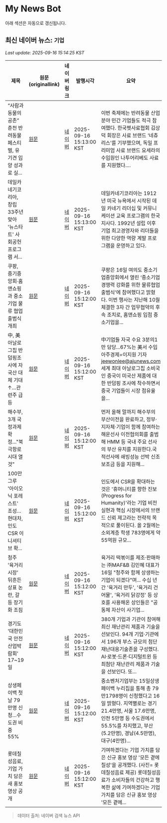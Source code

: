 # My News Bot

아래 섹션은 자동으로 갱신됩니다.

<!-- NEWS:START -->
## 최신 네이버 뉴스: `기업`
_Last update: 2025-09-16 15:14:25 KST_

| 제목 | 원문(originallink) | 네이버 링크 | 발행시각 | 요약 |
|---|---|---|---|---|
| “사람과 동물의 공존” 춘천 반려동물페스티벌, 유기견 입양 성과로 실... | [원문](http://www.fnnews.com/news/202509161507550657) | [네이버](https://n.news.naver.com/mnews/article/014/0005407639?sid=103) | 2025-09-16 15:13:00 KST | 이번 축제에는 반려동물 산업 분야 민간 기업들도 적극 참여했다. 한국펫사료협회 김상덕 회장은 사료 브랜드 ‘네츄리스’를 기부했으며, 독일 프리미엄 사료 브랜드 요세라의 수입원인 나투어리베도 사료를 지원했다.... |
| 데일카네기코리아, 창립 33주년 맞아 '뉴스타트' 사회공헌 프로그램 서... | [원문](https://www.kado.net/news/articleView.html?idxno=2005701) | [네이버](https://n.news.naver.com/mnews/article/654/0000142140?sid=100) | 2025-09-16 15:13:00 KST | 데일카네기코리아는 1912년 미국 뉴욕에서 시작된 데일 카네기 리더십 및 커뮤니케이션 교육 프로그램의 한국 지사다. 1992년 설립 이후 기업 최고경영자와 리더들을 위한 다양한 역량 계발 프로그램을 운영하고 있다. |
| 쿠팡, 중기중앙회∙홈앤쇼핑과 중소기업 물류 협업 출범식 개최 | [원문](https://www.ceoscoredaily.com/page/view/2025091615055609679) | [네이버](https://www.ceoscoredaily.com/page/view/2025091615055609679) | 2025-09-16 15:12:00 KST | 쿠팡은 16일 여의도 중소기업중앙회에서 열린 ‘중소기업 경쟁력 강화를 위한 물류협업 출범식’에 참여했다고 밝혔다. 이번 행사는 지난해 10월 체결한 3자 간 업무협약의 후속 조치로, 홈앤쇼핑 입점 중소기업을... |
| 中, 美아날로그칩 반덤핑조사에 자국산 대체 기대↑…관련주 급등 | [원문](https://www.ajunews.com/view/20250916150008767) | [네이버](https://www.ajunews.com/view/20250916150008767) | 2025-09-16 15:12:00 KST | 中기업들 자국 수요 3분의1만 담당...67%는 美서 수입 아주경제=이지원 기자 jeewonlee@ajunews.com 세계 최대 아날로그칩 소비국인 중국이 미국산 제품에 대한 반덤핑 조사에 착수하면서 중국 기업들이 시장 점유율을... |
| 해수부, 3개 국정과제 확정…"북극항로 시대 열 것" | [원문](https://www.asiatoday.co.kr/view.php?key=20250916010008839) | [네이버](https://www.asiatoday.co.kr/view.php?key=20250916010008839) | 2025-09-16 15:12:00 KST | 먼저 올해 말까지 해수부의 부산이전을 완료하고, 정부·지자체·기업이 함께 참여하는 해운선사 이전협의회를 출범해 HMM 등 국내 주요 선사의 부산 유치를 지원한다.국적선사에 쇄빙성능 선박 신조보조금 등을 지원해... |
| 100만 그루 '아이오닉 포레스트' 조성…현대차, 인도 CSR 이니셔티브 확... | [원문](https://www.theguru.co.kr/news/article.html?no=91840) | [네이버](https://www.theguru.co.kr/news/article.html?no=91840) | 2025-09-16 15:12:00 KST | 인도에서 CSR을 확대하는 것은 '휴머니티를 향한 진보(Progress for Humanity)'라는 기업 비전 실현과 핵심 시장에서의 브랜드 신뢰 제고라는 전략적 목적으로 풀이된다. 올 2월에는 소외계층 학생 783명에게 약 55억원 규모... |
| 청주 '육거리시장' 뒤흔든 상표 논란, 갈등 장기화 조짐 | [원문](https://www.jbnews.com/news/articleView.html?idxno=1490003) | [네이버](https://www.jbnews.com/news/articleView.html?idxno=1490003) | 2025-09-16 15:12:00 KST | 육거리 떡볶이를 제조·판매하는 ㈜MAF&B 김민혜 대표가 16일 "청주와 함께 상생하는 기업이 되겠다"며... 수십 년간 '육거리 만두', '육거리 건어물', '육거리 닭강정' 등 상호를 사용해온 상인들은 "공동체 자산이 사기업... |
| 경기도 '대한민국 안전산업박람회' 17~19일 | [원문](https://www.labortoday.co.kr/news/articleView.html?idxno=230243) | [네이버](https://www.labortoday.co.kr/news/articleView.html?idxno=230243) | 2025-09-16 15:12:00 KST | 380개 기업과 기관이 참여해 최신 재난관리 제품과 기술을 선보인다. 94개 기업·기관에서 196개 부스 규모의 첨단재난대응기술존을 구성했다. AI·로봇·드론·디지털트윈 등 최첨단 재난관리 제품과 기술을 선보인다. 또... |
| 상생페이백 첫날 79만명 신청…수도권 비중 55% | [원문](https://www.etnews.com/20250916000306) | [네이버](https://n.news.naver.com/mnews/article/030/0003351163?sid=101) | 2025-09-16 15:12:00 KST | 중소벤처기업부는 15일상생페이백 누리집을 통해 총 79만1798명이 신청했다고 16일 밝혔다. 지역별로는 경기 21.4만명, 서울 17.6만명, 인천 5만명 등 수도권에서 55.5%를 차지했고, 부산(5.2만명), 경남(4.5만명), 대구(4만명)... |
| 롯데칠성음료, 기업 가치 담은 새 홍보 영상 공개 | [원문](https://mdtoday.co.kr/news/view/1065593315981007) | [네이버](https://mdtoday.co.kr/news/view/1065593315981007) | 2025-09-16 15:12:00 KST | 기여하겠다는 기업 가치를 담은 신규 홍보 영상 '모든 곁에 칠성'을 공개했다. (사진= 롯데칠성음료 제공) 롯데칠성음료가 소비자들의 건강하고 행복한 삶에 기여하겠다는 기업 가치를 담은 신규 홍보 영상 '모든 곁에... |

> 데이터 출처: 네이버 검색 뉴스 API
<!-- NEWS:END -->
